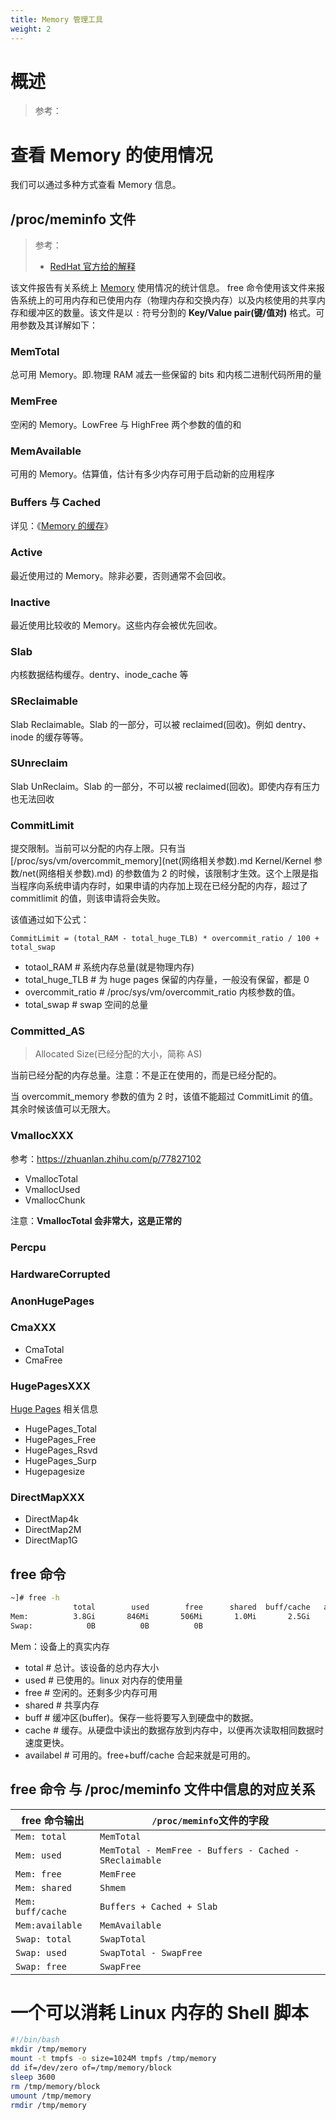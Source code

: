 ```yaml
---
title: Memory 管理工具
weight: 2
---
```


# 概述

> 参考：

# 查看 Memory 的使用情况

我们可以通过多种方式查看 Memory 信息。

## /proc/meminfo 文件

> 参考：
>
> - [RedHat 官方给的解释](https://access.redhat.com/solutions/406773)

该文件报告有关系统上 [Memory](/docs/1.操作系统/Kernel/Memory/Memory.md) 使用情况的统计信息。 free 命令使用该文件来报告系统上的可用内存和已使用内存（物理内存和交换内存）以及内核使用的共享内存和缓冲区的数量。该文件是以 `:` 符号分割的 **Key/Value pair(键/值对)** 格式。可用参数及其详解如下：

### MemTotal

总可用 Memory。即.物理 RAM 减去一些保留的 bits 和内核二进制代码所用的量

### MemFree

空闲的 Memory。LowFree 与 HighFree 两个参数的值的和

### MemAvailable

可用的 Memory。估算值，估计有多少内存可用于启动新的应用程序

### Buffers 与 Cached

详见：《[Memory 的缓存](/docs/1.操作系统/Kernel/Memory/Memory%20的缓存.md)》

### Active

最近使用过的 Memory。除非必要，否则通常不会回收。

### Inactive

最近使用比较收的 Memory。这些内存会被优先回收。

### Slab

内核数据结构缓存。dentry、inode_cache 等

### SReclaimable

Slab Reclaimable。Slab 的一部分，可以被 reclaimed(回收)。例如 dentry、inode 的缓存等等。

### SUnreclaim

Slab UnReclaim。Slab 的一部分，不可以被 reclaimed(回收)。即使内存有压力也无法回收

### CommitLimit

提交限制。当前可以分配的内存上限。只有当 [/proc/sys/vm/overcommit_memory](net(网络相关参数).md Kernel/Kernel 参数/net(网络相关参数).md) 的参数值为 2 的时候，该限制才生效。这个上限是指当程序向系统申请内存时，如果申请的内存加上现在已经分配的内存，超过了 commitlimit 的值，则该申请将会失败。

该值通过如下公式：

`CommitLimit = (total_RAM - total_huge_TLB) * overcommit_ratio / 100 + total_swap`

- totaol_RAM # 系统内存总量(就是物理内存)
- total_huge_TLB # 为 huge pages 保留的内存量，一般没有保留，都是 0
- overcommit_ratio # /proc/sys/vm/overcommit_ratio 内核参数的值。
- total_swap # swap 空间的总量

### Committed_AS

> Allocated Size(已经分配的大小，简称 AS)

当前已经分配的内存总量。注意：不是正在使用的，而是已经分配的。

当 overcommit_memory 参数的值为 2 时，该值不能超过 CommitLimit 的值。其余时候该值可以无限大。

### VmallocXXX

参考：<https://zhuanlan.zhihu.com/p/77827102>

- VmallocTotal
- VmallocUsed
- VmallocChunk

注意：**VmallocTotal 会非常大，这是正常的**

### Percpu

### HardwareCorrupted

### AnonHugePages

### CmaXXX

- CmaTotal
- CmaFree

### HugePagesXXX

[Huge Pages](docs/1.操作系统/Kernel/Memory/Huge%20Pages.md) 相关信息

- HugePages_Total
- HugePages_Free
- HugePages_Rsvd
- HugePages_Surp
- Hugepagesize

### DirectMapXXX

- DirectMap4k
- DirectMap2M
- DirectMap1G

## free 命令

```bash
~]# free -h
              total        used        free      shared  buff/cache   available
Mem:          3.8Gi       846Mi       506Mi       1.0Mi       2.5Gi       2.9Gi
Swap:            0B          0B          0B
```

Mem：设备上的真实内存

- total # 总计。该设备的总内存大小
- used # 已使用的。linux 对内存的使用量
- free # 空闲的。还剩多少内存可用
- shared # 共享内存
- buff # 缓冲区(buffer)。保存一些将要写入到硬盘中的数据。
- cache # 缓存。从硬盘中读出的数据存放到内存中，以便再次读取相同数据时速度更快。
- availabel # 可用的。free+buff/cache 合起来就是可用的。

## free 命令 与 /proc/meminfo 文件中信息的对应关系

| free 命令输出     | `/proc/meminfo`文件的字段                              |
| ----------------- | ------------------------------------------------------ |
| `Mem: total`      | `MemTotal`                                             |
| `Mem: used`       | `MemTotal - MemFree - Buffers - Cached - SReclaimable` |
| `Mem: free`       | `MemFree`                                              |
| `Mem: shared`     | `Shmem`                                                |
| `Mem: buff/cache` | `Buffers + Cached + Slab`                              |
| `Mem:available`   | `MemAvailable`                                         |
| `Swap: total`     | `SwapTotal`                                            |
| `Swap: used`      | `SwapTotal - SwapFree`                                 |
| `Swap: free`      | `SwapFree`                                             |

# 一个可以消耗 Linux 内存的 Shell 脚本

```bash
#!/bin/bash
mkdir /tmp/memory
mount -t tmpfs -o size=1024M tmpfs /tmp/memory
dd if=/dev/zero of=/tmp/memory/block
sleep 3600
rm /tmp/memory/block
umount /tmp/memory
rmdir /tmp/memory
```
